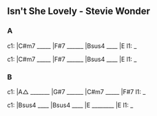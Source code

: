 ---
---

## Isn't She Lovely - Stevie Wonder

### A

c1: |C#m7 _____ |F#7 ______ |Bsus4 ____ |E
l1:  _

c1: |C#m7 _____ |F#7 ______ |Bsus4 ____ |E
l1:  _

### B

c1: |A△ _______ |G#7 ______ |C#m7 _____ |F#7
l1:  _

c1: |Bsus4 ____ |Bsus4 ____ |E ________ |E
l1:  _